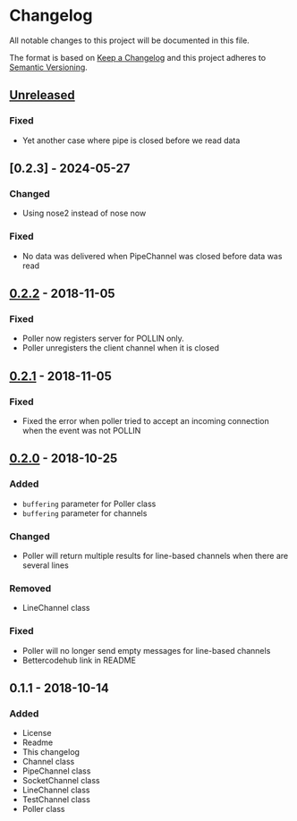 # Changelog
All notable changes to this project will be documented in this file.

The format is based on [Keep a Changelog](http://keepachangelog.com/en/1.0.0/)
and this project adheres to [Semantic Versioning](http://semver.org/spec/v2.0.0.html).

## [Unreleased]

### Fixed
- Yet another case where pipe is closed before we read data

## [0.2.3] - 2024-05-27
### Changed
- Using nose2 instead of nose now

### Fixed
- No data was delivered when PipeChannel was closed before data was read

## [0.2.2] - 2018-11-05
### Fixed
- Poller now registers server for POLLIN only.
- Poller unregisters the client channel when it is closed

## [0.2.1] - 2018-11-05
### Fixed
- Fixed the error when poller tried to accept an incoming connection when the event was not POLLIN

## [0.2.0] - 2018-10-25
### Added
- `buffering` parameter for Poller class
- `buffering` parameter for channels

### Changed
- Poller will return multiple results for line-based channels when there are several lines

### Removed
- LineChannel class

### Fixed
- Poller will no longer send empty messages for line-based channels
- Bettercodehub link in README

## 0.1.1 - 2018-10-14
### Added
- License
- Readme
- This changelog
- Channel class
- PipeChannel class
- SocketChannel class
- LineChannel class
- TestChannel class
- Poller class

[Unreleased]: https://github.com/aragaer/channels/compare/v0.2.2...HEAD
[0.2.2]: https://github.com/aragaer/channels/compare/v0.2.1...v0.2.2
[0.2.1]: https://github.com/aragaer/channels/compare/v0.2.0...v0.2.1
[0.2.0]: https://github.com/aragaer/channels/compare/v0.1.1...v0.2.0
